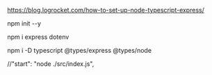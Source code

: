  https://blog.logrocket.com/how-to-set-up-node-typescript-express/
 
 npm init --y

 npm i express dotenv

npm i -D typescript @types/express @types/node


//"start": "node ./src/index.js",
